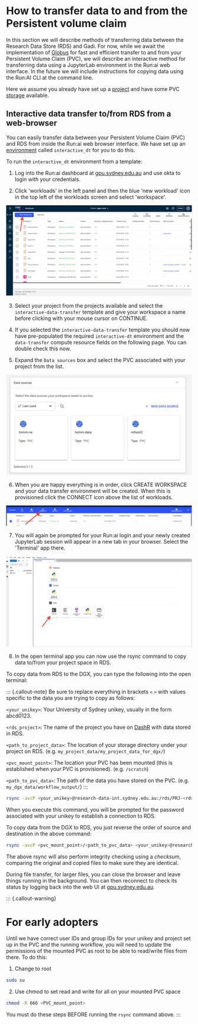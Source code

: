 # How to transfer data to and from the Persistent volume claim

In this section we will describe methods of transferring data between the Research Data Store (RDS) and Gadi. For now, while we await the implementation of [Globus](https://sydneyuni.atlassian.net/wiki/spaces/RC/pages/3492052996/Globus+Data+Transfer) for fast and efficient transfer to and from your Persistent Volume Claim (PVC), we will describe an interactive method for transferring data using a JupyterLab environment in the Run:ai web interface. In the future we will include instructions for copying data using the Run:AI CLI at the command line.

Here we assume you already have set up a [project](04_projects.md) and have some PVC [storage](06_storage.md) available.

## Interactive data transfer to/from RDS from a web-browser

You can easily transfer data between your Persistent Volume Claim (PVC) and RDS from inside the Run:ai web browser interface. We have set up an [environment](05_environments.md) called `interactive_dt` for you to do this.

To run the `interactive_dt` environment from a template:

1. Log into the Run:ai dashboard at [gpu.sydney.edu.au](https://gpu.sydney.edu.au) and use okta to login with your credentials.

2. Click 'workloads' in the left panel and then the blue 'new workload' icon in the top left of the workloads screen and select 'workspace'.

![New Workload](../fig/workload_new.png)

3. Select your project from the projects available and select the `interactive-data-transfer` template and give your workspace a name before clicking with your mouse cursor on CONTINUE.

4. If you selected the `interactive-data-transfer` template you should now have pre-populated the required `interactive-dt` environment and the `data-transfer` compute resource fields on the following page. You can double check this now.

5. Expand the `Data sources` box and select the PVC associated with your project from the list.

![Data Sources](../fig/data_sources.png)

6. When you are happy everything is in order, click CREATE WORKSPACE and your data transfer environment will be created. When this is provisioned click the CONNECT icon above the list of workloads. 

![Connect](../fig/connect_jupyterlab.png)

7. You will again be prompted for your Run:ai login and your newly created JupyterLab session will appear in a new tab in your browser. Select the 'Terminal' app there.

![Terminal](../fig/terminal_jupyterlab.png)

8. In the open terminal app you can now use the rsync command to copy data to/from your project space in RDS.

To copy data from RDS to the DGX, you can type the following into the open terminal:

::: {.callout-note}
Be sure to replace everything in brackets `<` `>` with values specific to the data you are trying to copy as follows:

`<your_unikey>`: Your University of Sydney unikey, usually in the form abcd0123.

`<rds_project>`: The name of the project you have on [DashR](https://dashr.sydney.edu.au/) with data stored in RDS.

`<path_to_project_data>`: The location of your storage directory under your project on RDS. (e.g. `my_project_data/my_project_data_for_dgx/`)

`<pvc_mount_point>`: The location your PVC has been mounted (this is established when your PVC is provisioned). (e.g. `/scratch`)

`<path_to_pvc_data>`: The path of the data you have stored on the PVC. (e.g. `my_dgx_data/workflow_output/`)
:::

```bash
rsync -avcP <your_unikey>@research-data-int.sydney.edu.au:/rds/PRJ-<rds_project>/<path_to_project_data> <pvc_mount_point>/<path_to_pvc_data>
```

When you execute this command, you will be prompted for the password associated with your unikey to establish a connection to RDS. 

To copy data from the DGX to RDS, you just reverse the order of source and destination in the above command:

```bash
rsync -avcP <pvc_mount_point>/<path_to_pvc_data> <your_unikey>@research-data-int.sydney.edu.au:/rds/PRJ-<rds_project>/<path_to_project_data> 
```

The above rsync will also perform integrity checking using a *checksum*, comparing the original and copied files to make sure they are identical.

During file transfer, for larger files, you can close the browser and leave things running in the background. You can then reconnect to check its status by logging back into the web UI at [gpu.sydney.edu.au](https://gpu.sydney.edu.au).
    
::: {.callout-warning}

# For early adopters

Until we have correct user IDs and group IDs for your unikey and project set up in the PVC and the running workflow, you will need to update the permissions of the mounted PVC as root to be able to read/write files from there. To do this:

1. Change to root

```bash
sudo su
```

2. Use chmod to set read and write for all on your mounted PVC space

```bash
chmod -R 666 <PVC_mount_point>
```

You must do these steps BEFORE running the `rsync` command above.
:::






